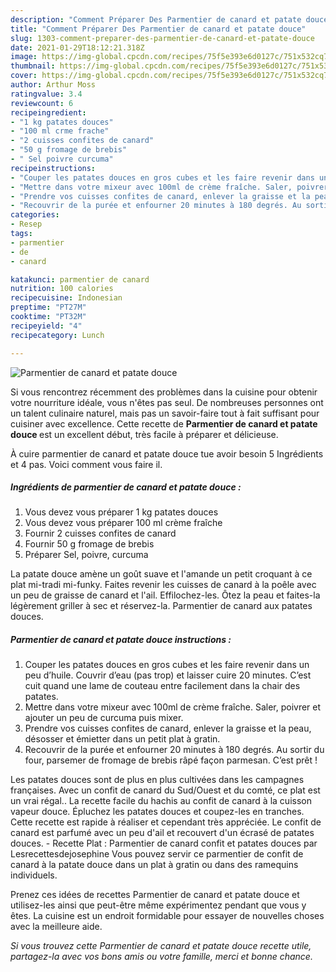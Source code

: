 ```yaml
---
description: "Comment Préparer Des Parmentier de canard et patate douce"
title: "Comment Préparer Des Parmentier de canard et patate douce"
slug: 1303-comment-preparer-des-parmentier-de-canard-et-patate-douce
date: 2021-01-29T18:12:21.318Z
image: https://img-global.cpcdn.com/recipes/75f5e393e6d0127c/751x532cq70/parmentier-de-canard-et-patate-douce-photo-principale-de-la-recette.jpg
thumbnail: https://img-global.cpcdn.com/recipes/75f5e393e6d0127c/751x532cq70/parmentier-de-canard-et-patate-douce-photo-principale-de-la-recette.jpg
cover: https://img-global.cpcdn.com/recipes/75f5e393e6d0127c/751x532cq70/parmentier-de-canard-et-patate-douce-photo-principale-de-la-recette.jpg
author: Arthur Moss
ratingvalue: 3.4
reviewcount: 6
recipeingredient:
- "1 kg patates douces"
- "100 ml crme frache"
- "2 cuisses confites de canard"
- "50 g fromage de brebis"
- " Sel poivre curcuma"
recipeinstructions:
- "Couper les patates douces en gros cubes et les faire revenir dans un peu d’huile. Couvrir d’eau (pas trop) et laisser cuire 20 minutes. C’est cuit quand une lame de couteau entre facilement dans la chair des patates."
- "Mettre dans votre mixeur avec 100ml de crème fraîche. Saler, poivrer et ajouter un peu de curcuma puis mixer."
- "Prendre vos cuisses confites de canard, enlever la graisse et la peau, désosser et émietter dans un petit plat à gratin."
- "Recouvrir de la purée et enfourner 20 minutes à 180 degrés. Au sortir du four, parsemer de fromage de brebis râpé façon parmesan. C’est prêt !"
categories:
- Resep
tags:
- parmentier
- de
- canard

katakunci: parmentier de canard 
nutrition: 100 calories
recipecuisine: Indonesian
preptime: "PT27M"
cooktime: "PT32M"
recipeyield: "4"
recipecategory: Lunch

---
```



![Parmentier de canard et patate douce](https://img-global.cpcdn.com/recipes/75f5e393e6d0127c/751x532cq70/parmentier-de-canard-et-patate-douce-photo-principale-de-la-recette.jpg)

Si vous rencontrez récemment des problèmes dans la cuisine pour obtenir votre nourriture idéale, vous n'êtes pas seul. De nombreuses personnes ont un talent culinaire naturel, mais pas un savoir-faire tout à fait suffisant pour cuisiner avec excellence. Cette recette de <strong> Parmentier de canard et patate douce </strong> est un excellent début, très facile à préparer et délicieuse.

<!--inarticleads1-->

À cuire parmentier de canard et patate douce tue avoir besoin 5 Ingrédients et 4 pas. Voici comment vous faire il.

##### Ingrédients de parmentier de canard et patate douce :

1. Vous devez vous préparer 1 kg patates douces
1. Vous devez vous préparer 100 ml crème fraîche
1. Fournir 2 cuisses confites de canard
1. Fournir 50 g fromage de brebis
1. Préparer  Sel, poivre, curcuma


La patate douce amène un goût suave et l&#39;amande un petit croquant à ce plat mi-tradi mi-funky. Faites revenir les cuisses de canard à la poêle avec un peu de graisse de canard et l&#39;ail. Effilochez-les. Ôtez la peau et faites-la légèrement griller à sec et réservez-la. Parmentier de canard aux patates douces. 

<!--inarticleads2-->

##### Parmentier de canard et patate douce instructions :

1. Couper les patates douces en gros cubes et les faire revenir dans un peu d’huile. Couvrir d’eau (pas trop) et laisser cuire 20 minutes. C’est cuit quand une lame de couteau entre facilement dans la chair des patates.
1. Mettre dans votre mixeur avec 100ml de crème fraîche. Saler, poivrer et ajouter un peu de curcuma puis mixer.
1. Prendre vos cuisses confites de canard, enlever la graisse et la peau, désosser et émietter dans un petit plat à gratin.
1. Recouvrir de la purée et enfourner 20 minutes à 180 degrés. Au sortir du four, parsemer de fromage de brebis râpé façon parmesan. C’est prêt !


Les patates douces sont de plus en plus cultivées dans les campagnes françaises. Avec un confit de canard du Sud/Ouest et du comté, ce plat est un vrai régal.. La recette facile du hachis au confit de canard à la cuisson vapeur douce. Épluchez les patates douces et coupez-les en tranches. Cette recette est rapide à réaliser et cependant très appréciée. Le confit de canard est parfumé avec un peu d&#39;ail et recouvert d&#39;un écrasé de patates douces. - Recette Plat : Parmentier de canard confit et patates douces par Lesrecettesdejosephine Vous pouvez servir ce parmentier de confit de canard à la patate douce dans un plat à gratin ou dans des ramequins individuels. 

<!--inarticleads1-->

<p>
Prenez ces idées de recettes Parmentier de canard et patate douce et utilisez-les ainsi que peut-être même expérimentez pendant que vous y êtes. La cuisine est un endroit formidable pour essayer de nouvelles choses avec la meilleure aide.
</p>

<p>
<i>Si vous trouvez cette Parmentier de canard et patate douce recette utile, partagez-la avec vos bons amis ou votre famille, merci et bonne chance.</i>
</p>
